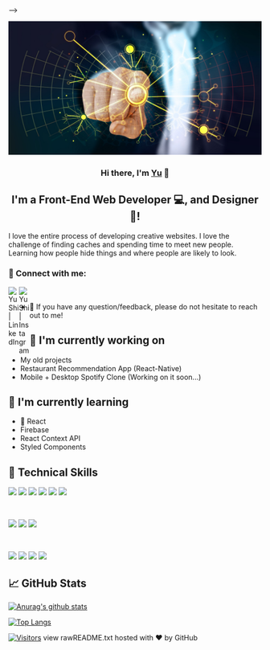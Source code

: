 <!-- - 👋 Hi, I’m @shahrookhansahil
- 👀 I’m interested in Web Development and Blockchain
- 🌱 I’m currently learning Web Development
- 📫 How to reach me through email: mazaritec@gmail.com

<!---
shahrookhansahil/shahrookhansahil is a ✨ special ✨ repository because its `README.md` (this file) appears on your GitHub profile.
You can click the Preview link to take a look at your changes.
--->
 -->
 
<p align="center">
  <a href="https://www.yushi.dev/" target="_blank" rel="noreferrer"><img src="https://github.com/shahrookhansahil/shahrookhansahil/blob/main/web-3963945_1920.jpg" alt="my banner"></a>
</p>

<h3 align="center">
Hi there, I'm <a href="Sahil" target="_blank" rel="noreferrer">Yu</a> 👋
</h3>

<h2 align="center">
I'm a Front-End Web Developer 💻, and Designer 🎨!
</h2> 

I love the entire process of developing creative websites. I love the challenge of finding caches and spending time to meet new people. Learning how people hide things and where people are likely to look.

### 🤝 Connect with me:

<a href="https://www.linkedin.com/in/shahroo-khan-sahil-62b1a9192"><img align="left" src="https://raw.githubusercontent.com/yushi1007/yushi1007/main/images/linkedin.svg" alt="Yu Shi | LinkedIn" width="21px"/></a>
<a href="https://www.linkedin.com/in/shahroo-khan-sahil-62b1a9192"><img align="left" src="https://raw.githubusercontent.com/yushi1007/yushi1007/main/images/instagram.svg" alt="Yu Shi | Instagram" width="21px"/></a>
</br>
- 💬 If you have any question/feedback, please do not hesitate to reach out to me!

## 🔭 I'm currently working on

- My old projects
- Restaurant Recommendation App (React-Native)
- Mobile + Desktop Spotify Clone (Working on it soon...)

## 🌱 I'm currently learning

- 📱 React
- Firebase
- React Context API
- Styled Components  

## 💼 Technical Skills

![](https://img.shields.io/badge/Code-React-informational?style=flat&logo=react&color=61DAFB)
![](https://img.shields.io/badge/Code-Redux-informational?style=flat&logo=Redux&color=764ABC)
![](https://img.shields.io/badge/Code-JavaScript-informational?style=flat&logo=JavaScript&color=F7DF1E)
![](https://img.shields.io/badge/Code-HTML5-informational?style=flat&logo=HTML5&color=E34F26)
![](https://img.shields.io/badge/Code-Java-informational?style=flat&logo=java&color=336791)
![](https://img.shields.io/badge/Code-Python-informational?style=flat&logo=SQLite&color=003B57)


</br>

![](https://img.shields.io/badge/Style-Bootstrap-informational?style=flat&logo=Bootstrap&color=7952B3)
![](https://img.shields.io/badge/Style-CSS3-informational?style=flat&logo=CSS3&color=1572B6)
![](https://img.shields.io/badge/Style-styled--components-informational?style=flat&logo=styled-components&color=DB7093)


</br>

![](https://img.shields.io/badge/Tools-Figma-informational?style=flat&logo=Figma&color=F24E1E)
![](https://img.shields.io/badge/Tools-NPM-informational?style=flat&logo=NPM&color=CB3837)
![](https://img.shields.io/badge/Tools-Git-informational?style=flat&logo=Git&color=F05032)
![](https://img.shields.io/badge/Tools-GitHub-informational?style=flat&logo=GitHub&color=181717)


## 📈 GitHub Stats 

[![Anurag's github stats](https://github-readme-stats.vercel.app/api?username=shahrookhansahil)](https://github.com/yushi1007)

[![Top Langs](https://github-readme-stats.vercel.app/api/top-langs/?username=shahrookhansahil&layout=compact)](https://github.com/yushi1007)

[![Visitors](https://visitor-badge.glitch.me/badge?page_id=shahrookhansahil.shahrookhansahil)](https://www.yushi.dev/)
view rawREADME.txt hosted with ❤ by GitHub

